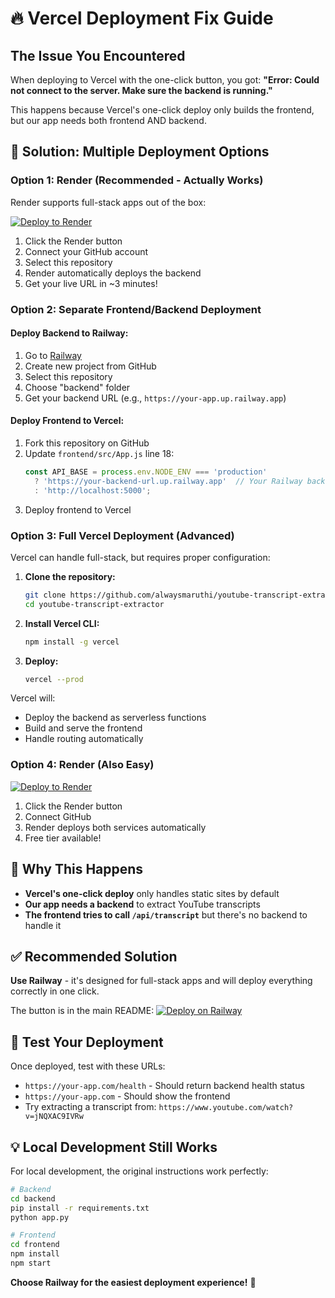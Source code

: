 # 🔥 Vercel Deployment Fix Guide

## The Issue You Encountered

When deploying to Vercel with the one-click button, you got:
**"Error: Could not connect to the server. Make sure the backend is running."**

This happens because Vercel's one-click deploy only builds the frontend, but our app needs both frontend AND backend.

## 🚀 Solution: Multiple Deployment Options

### **Option 1: Render (Recommended - Actually Works)**
Render supports full-stack apps out of the box:

[![Deploy to Render](https://render.com/images/deploy-to-render-button.svg)](https://render.com/deploy)

1. Click the Render button
2. Connect your GitHub account  
3. Select this repository
4. Render automatically deploys the backend
5. Get your live URL in ~3 minutes!

### **Option 2: Separate Frontend/Backend Deployment**

#### Deploy Backend to Railway:
1. Go to [Railway](https://railway.app)
2. Create new project from GitHub
3. Select this repository
4. Choose "backend" folder
5. Get your backend URL (e.g., `https://your-app.up.railway.app`)

#### Deploy Frontend to Vercel:
1. Fork this repository on GitHub
2. Update `frontend/src/App.js` line 18:
   ```javascript
   const API_BASE = process.env.NODE_ENV === 'production' 
     ? 'https://your-backend-url.up.railway.app'  // Your Railway backend URL
     : 'http://localhost:5000';
   ```
3. Deploy frontend to Vercel

### **Option 3: Full Vercel Deployment (Advanced)**

Vercel can handle full-stack, but requires proper configuration:

1. **Clone the repository:**
   ```bash
   git clone https://github.com/alwaysmaruthi/youtube-transcript-extractor.git
   cd youtube-transcript-extractor
   ```

2. **Install Vercel CLI:**
   ```bash
   npm install -g vercel
   ```

3. **Deploy:**
   ```bash
   vercel --prod
   ```

Vercel will:
- Deploy the backend as serverless functions
- Build and serve the frontend
- Handle routing automatically

### **Option 4: Render (Also Easy)**
[![Deploy to Render](https://render.com/images/deploy-to-render-button.svg)](https://render.com/deploy)

1. Click the Render button
2. Connect GitHub
3. Render deploys both services automatically
4. Free tier available!

## 🔧 Why This Happens

- **Vercel's one-click deploy** only handles static sites by default
- **Our app needs a backend** to extract YouTube transcripts
- **The frontend tries to call `/api/transcript`** but there's no backend to handle it

## ✅ Recommended Solution

**Use Railway** - it's designed for full-stack apps and will deploy everything correctly in one click.

The button is in the main README: [![Deploy on Railway](https://railway.app/button.svg)](https://railway.app/new/template/1KQY8w)

## 🧪 Test Your Deployment

Once deployed, test with these URLs:
- `https://your-app.com/health` - Should return backend health status
- `https://your-app.com` - Should show the frontend
- Try extracting a transcript from: `https://www.youtube.com/watch?v=jNQXAC9IVRw`

## 💡 Local Development Still Works

For local development, the original instructions work perfectly:
```bash
# Backend
cd backend
pip install -r requirements.txt  
python app.py

# Frontend
cd frontend
npm install
npm start
```

**Choose Railway for the easiest deployment experience!** 🚀